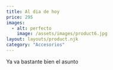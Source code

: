 ```yaml
---
title: Al dia de hoy
price: 295
images:
  - alt: perfecto
    image: /assets/images/product6.jpg
layout: layouts/product.njk
category: "Accesorios"
---
```

Ya va bastante bien el asunto
